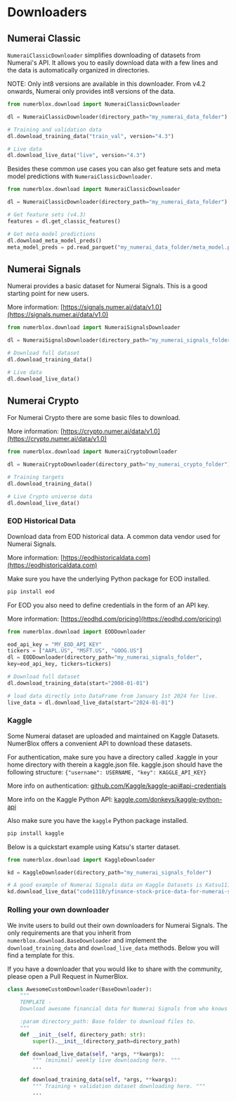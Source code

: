 # Downloaders

## Numerai Classic

`NumeraiClassicDownloader` simplifies downloading of datasets from Numerai's API. It allows you to easily download data with a few lines and the data is automatically organized in directories.

NOTE: Only int8 versions are available in this downloader. From v4.2 onwards, Numerai only provides int8 versions of the data.

```py
from numerblox.download import NumeraiClassicDownloader

dl = NumeraiClassicDownloader(directory_path="my_numerai_data_folder")

# Training and validation data
dl.download_training_data("train_val", version="4.3")

# Live data 
dl.download_live_data("live", version="4.3")
```

Besides these common use cases you can also get feature sets and meta model predictions with `NumeraiClassicDownloader`. 

```py
from numerblox.download import NumeraiClassicDownloader

dl = NumeraiClassicDownloader(directory_path="my_numerai_data_folder")

# Get feature sets (v4.3)
features = dl.get_classic_features()

# Get meta model predictions
dl.download_meta_model_preds()
meta_model_preds = pd.read_parquet("my_numerai_data_folder/meta_model.parquet")
```

## Numerai Signals

Numerai provides a basic dataset for Numerai Signals. This is a good starting point for new users.

More information: [https://signals.numer.ai/data/v1.0](https://signals.numer.ai/data/v1.0)

```py
from numerblox.download import NumeraiSignalsDownloader

dl = NumeraiSignalsDownloader(directory_path="my_numerai_signals_folder")

# Download full dataset
dl.download_training_data()

# Live data
dl.download_live_data()
```

## Numerai Crypto

For Numerai Crypto there are some basic files to download.

More information: [https://crypto.numer.ai/data/v1.0](https://crypto.numer.ai/data/v1.0)

```py
from numerblox.download import NumeraiCryptoDownloader

dl = NumeraiCryptoDownloader(directory_path="my_numerai_crypto_folder")

# Training targets
dl.download_training_data()

# Live Crypto universe data
dl.download_live_data()
```

### EOD Historical Data

Download data from EOD historical data. A common data vendor used for Numerai Signals. 

More information: [https://eodhistoricaldata.com](https://eodhistoricaldata.com)


Make sure you have the underlying Python package for EOD installed.

```bash
pip install eod
```

For EOD you also need to define credentials in the form of an API key.

More information: [https://eodhd.com/pricing](https://eodhd.com/pricing)

```py
from numerblox.download import EODDownloader

eod_api_key = "MY_EOD_API_KEY"
tickers = ["AAPL.US", "MSFT.US", "GOOG.US"]
dl = EODDownloader(directory_path="my_numerai_signals_folder",
key=eod_api_key, tickers=tickers)

# Download full dataset
dl.download_training_data(start="2008-01-01")

# load data directly into DataFrame from January 1st 2024 for live.
live_data = dl.download_live_data(start="2024-01-01")
```

### Kaggle

Some Numerai dataset are uploaded and maintained on Kaggle Datasets. NumerBlox offers a convenient API to download these datasets.

For authentication, make sure you have a directory called .kaggle in your home directory
with therein a kaggle.json file. kaggle.json should have the following structure:
`{"username": USERNAME, "key": KAGGLE_API_KEY}`

More info on authentication: [github.com/Kaggle/kaggle-api#api-credentials](https://github.com/Kaggle/kaggle-api#api-credentials)

More info on the Kaggle Python API: [kaggle.com/donkeys/kaggle-python-api](https://kaggle.com/donkeys/kaggle-python-api)

Also make sure you have the `kaggle` Python package installed.

```bash
pip install kaggle
```

Below is a quickstart example using Katsu's starter dataset.

```py
from numerblox.download import KaggleDownloader

kd = KaggleDownloader(directory_path="my_numerai_signals_folder")

# A good example of Numerai Signals data on Kaggle Datasets is Katsu1110's yfinance price dataset.
kd.download_live_data("code1110/yfinance-stock-price-data-for-numerai-signals")
```

### Rolling your own downloader

We invite users to build out their own downloaders for Numerai Signals. The only requirements are that you inherit from `numerblox.download.BaseDownloader` and implement the `download_training_data` and `download_live_data` methods. Below you will find a template for this.

If you have a downloader that you would like to share with the community, please open a Pull Request in NumerBlox.

```py
class AwesomeCustomDownloader(BaseDownloader):
    """
    TEMPLATE -
    Download awesome financial data for Numerai Signals from who knows where.

    :param directory_path: Base folder to download files to.
    """
    def __init__(self, directory_path: str):
        super().__init__(directory_path=directory_path)

    def download_live_data(self, *args, **kwargs):
        """ (minimal) weekly live downloading here. """
        ...

    def download_training_data(self, *args, **kwargs):
        """ Training + validation dataset downloading here. """
        ...

```








